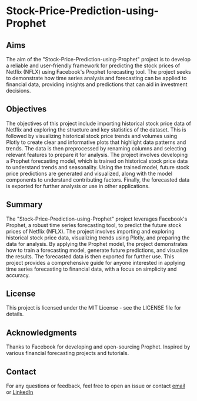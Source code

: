# Stock-Price-Prediction-using-Prophet

## Aims
The aim of the "Stock-Price-Prediction-using-Prophet" project is to develop a reliable and user-friendly framework for predicting the stock prices of Netflix (NFLX) using Facebook's Prophet forecasting tool. The project seeks to demonstrate how time series analysis and forecasting can be applied to financial data, providing insights and predictions that can aid in investment decisions.

## Objectives
The objectives of this project include importing historical stock price data of Netflix and exploring the structure and key statistics of the dataset. This is followed by visualizing historical stock price trends and volumes using Plotly to create clear and informative plots that highlight data patterns and trends. The data is then preprocessed by renaming columns and selecting relevant features to prepare it for analysis. The project involves developing a Prophet forecasting model, which is trained on historical stock price data to understand trends and seasonality. Using the trained model, future stock price predictions are generated and visualized, along with the model components to understand contributing factors. Finally, the forecasted data is exported for further analysis or use in other applications.

## Summary
The "Stock-Price-Prediction-using-Prophet" project leverages Facebook's Prophet, a robust time series forecasting tool, to predict the future stock prices of Netflix (NFLX). The project involves importing and exploring historical stock price data, visualizing trends using Plotly, and preparing the data for analysis. By applying the Prophet model, the project demonstrates how to train a forecasting model, generate future predictions, and visualize the results. The forecasted data is then exported for further use. This project provides a comprehensive guide for anyone interested in applying time series forecasting to financial data, with a focus on simplicity and accuracy.

## License
This project is licensed under the MIT License - see the LICENSE file for details.

## Acknowledgments
Thanks to Facebook for developing and open-sourcing Prophet.
Inspired by various financial forecasting projects and tutorials.

## Contact
For any questions or feedback, feel free to open an issue or contact [email](sidratulmuntaha135@gmail.com) or [LinkedIn](https://www.linkedin.com/in/sidra-tul-muntaha-ghouri/)
